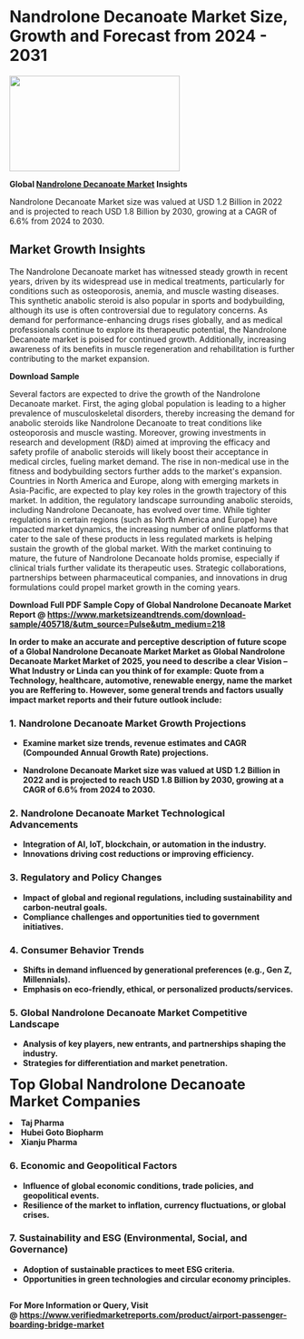 <H1>Nandrolone Decanoate Market Size, Growth and Forecast from 2024 - 2031</H1><img class="aligncenter size-medium wp-image-584254" src="https://thirdeyenews.in/wp-content/uploads/2024/09/Global-Market-Research-300x168.jpeg" alt="" width="300" height="168" /><p><strong>Global&nbsp;<a href="https://www.marketsizeandtrends.com/download-sample/405718/&amp;utm_source=Pulse&amp;utm_medium=218">Nandrolone Decanoate Market</a> Insights</strong></p><p>Nandrolone Decanoate Market size was valued at USD 1.2 Billion in 2022 and is projected to reach USD 1.8 Billion by 2030, growing at a CAGR of 6.6% from 2024 to 2030.</p><p><h2>Market Growth Insights</h2> <p>The Nandrolone Decanoate market has witnessed steady growth in recent years, driven by its widespread use in medical treatments, particularly for conditions such as osteoporosis, anemia, and muscle wasting diseases. This synthetic anabolic steroid is also popular in sports and bodybuilding, although its use is often controversial due to regulatory concerns. As demand for performance-enhancing drugs rises globally, and as medical professionals continue to explore its therapeutic potential, the Nandrolone Decanoate market is poised for continued growth. Additionally, increasing awareness of its benefits in muscle regeneration and rehabilitation is further contributing to the market expansion.</p> <p><strong>Download Sample</strong></p> <p>Several factors are expected to drive the growth of the Nandrolone Decanoate market. First, the aging global population is leading to a higher prevalence of musculoskeletal disorders, thereby increasing the demand for anabolic steroids like Nandrolone Decanoate to treat conditions like osteoporosis and muscle wasting. Moreover, growing investments in research and development (R&D) aimed at improving the efficacy and safety profile of anabolic steroids will likely boost their acceptance in medical circles, fueling market demand. The rise in non-medical use in the fitness and bodybuilding sectors further adds to the market's expansion. Countries in North America and Europe, along with emerging markets in Asia-Pacific, are expected to play key roles in the growth trajectory of this market. In addition, the regulatory landscape surrounding anabolic steroids, including Nandrolone Decanoate, has evolved over time. While tighter regulations in certain regions (such as North America and Europe) have impacted market dynamics, the increasing number of online platforms that cater to the sale of these products in less regulated markets is helping sustain the growth of the global market. With the market continuing to mature, the future of Nandrolone Decanoate holds promise, especially if clinical trials further validate its therapeutic uses. Strategic collaborations, partnerships between pharmaceutical companies, and innovations in drug formulations could propel market growth in the coming years.</p> <p><strong></p><p><span class=""><strong>Download Full PDF Sample Copy of Global Nandrolone Decanoate Market Report</strong> @ <a href="https://www.marketsizeandtrends.com/download-sample/405718/&amp;utm_source=Pulse&amp;utm_medium=218" target="_blank">https://www.marketsizeandtrends.com/download-sample/405718/&amp;utm_source=Pulse&amp;utm_medium=218</a></span></p><p>In order to make an accurate and perceptive description of future scope of a Global&nbsp;Nandrolone Decanoate Market Market as Global&nbsp;Nandrolone Decanoate Market Market of 2025, you need to describe a clear Vision &ndash; What Industry or Linda can you think of for example: Quote from a Technology, healthcare, automotive, renewable energy, name the market you are Reffering to. However, some general trends and factors usually impact market reports and their future outlook include:</p><h3>1.&nbsp;<strong>Nandrolone Decanoate Market Growth Projections</strong></h3><ul><li>Examine market size trends, revenue estimates and CAGR (Compounded Annual Growth Rate) projections.</li><li><p>Nandrolone Decanoate Market size was valued at USD 1.2 Billion in 2022 and is projected to reach USD 1.8 Billion by 2030, growing at a CAGR of 6.6% from 2024 to 2030.</p></li></ul><h3>2.&nbsp;<strong>Nandrolone Decanoate Market Technological Advancements</strong></h3><ul><li>Integration of AI, IoT, blockchain, or automation in the industry.</li><li>Innovations driving cost reductions or improving efficiency.</li></ul><h3>3.&nbsp;<strong>Regulatory and Policy Changes</strong></h3><ul><li>Impact of global and regional regulations, including sustainability and carbon-neutral goals.</li><li>Compliance challenges and opportunities tied to government initiatives.</li></ul><h3>4.&nbsp;<strong>Consumer Behavior Trends</strong></h3><ul><li>Shifts in demand influenced by generational preferences (e.g., Gen Z, Millennials).</li><li>Emphasis on eco-friendly, ethical, or personalized products/services.</li></ul><h3>5.&nbsp;<strong>Global Nandrolone Decanoate Market Competitive Landscape</strong></h3><ul><li>Analysis of key players, new entrants, and partnerships shaping the industry.</li><li>Strategies for differentiation and market penetration.</li></ul><p data-pm-slice="1 1 []"><span style="color: inherit; font-family: inherit; font-size: 25px;">Top Global Nandrolone Decanoate Market Companies</span></p><div class="" data-test-id=""><p><li>Taj Pharma</li><li> Hubei Goto Biopharm</li><li> Xianju Pharma</li></p></div><h3>6.&nbsp;<strong>Economic and Geopolitical Factors</strong></h3><ul><li>Influence of global economic conditions, trade policies, and geopolitical events.</li><li>Resilience of the market to inflation, currency fluctuations, or global crises.</li></ul><h3>7.&nbsp;<strong>Sustainability and ESG (Environmental, Social, and Governance)</strong></h3><ul><li>Adoption of sustainable practices to meet ESG criteria.</li><li>Opportunities in green technologies and circular economy principles.</li></ul><h2><strong style="font-size: 14px;">For More Information or Query, Visit @&nbsp;</strong><a style="background-color: #ffffff; font-size: 14px;" href="https://www.marketsizeandtrends.com/report/nandrolone-decanoate-market/" target="_blank">https://www.verifiedmarketreports.com/product/airport-passenger-boarding-bridge-market</a></h2>
